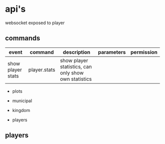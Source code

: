 # api's

websocket exposed to player

## commands

event | command | description | parameters | permission
---|---|---|---|---
show player stats | player.stats | show player statistics, can only show own statistics


* plots
* municipal
* kingdom

* players


## players
